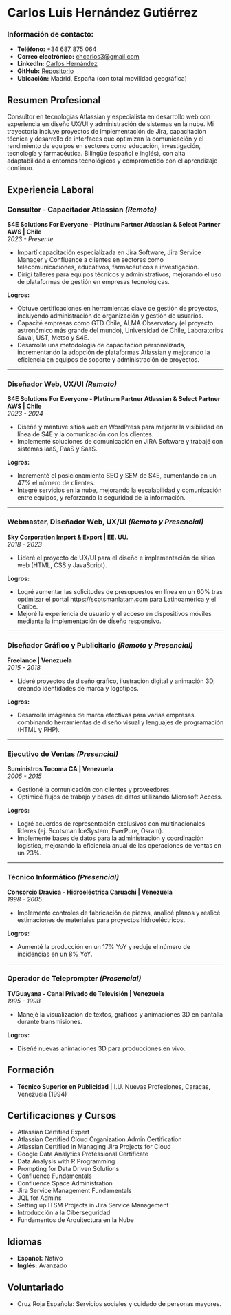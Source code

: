 
# Carlos Luis Hernández Gutiérrez

### Información de contacto:
- **Teléfono:** +34 687 875 064  
- **Correo electrónico:** chcarlos3@gmail.com  
- **LinkedIn:** [Carlos Hernández](https://linkedin.com/in/carloslhg)  
- **GitHub:** [Repositorio](https://carloslhg.github.io/Repositorio)  
- **Ubicación:** Madrid, España (con total movilidad geográfica)  

## Resumen Profesional
Consultor en tecnologías Atlassian y especialista en desarrollo web con experiencia en diseño UX/UI y administración de sistemas en la nube. Mi trayectoria incluye proyectos de implementación de Jira, capacitación técnica y desarrollo de interfaces que optimizan la comunicación y el rendimiento de equipos en sectores como educación, investigación, tecnología y farmacéutica. Bilingüe (español e inglés), con alta adaptabilidad a entornos tecnológicos y comprometido con el aprendizaje continuo.

## Experiencia Laboral

### **Consultor - Capacitador Atlassian** *(Remoto)*  
**S4E Solutions For Everyone - Platinum Partner Atlassian & Select Partner AWS | Chile**  
*2023 - Presente*  
- Impartí capacitación especializada en Jira Software, Jira Service Manager y Confluence a clientes en sectores como telecomunicaciones, educativos, farmacéuticos e investigación.  
- Dirigí talleres para equipos técnicos y administrativos, mejorando el uso de plataformas de gestión en empresas tecnológicas.  

**Logros:**  
- Obtuve certificaciones en herramientas clave de gestión de proyectos, incluyendo administración de organización y gestión de usuarios.  
- Capacité empresas como GTD Chile, ALMA Observatory (el proyecto astronómico más grande del mundo), Universidad de Chile, Laboratorios Saval, UST, Metso y S4E.  
- Desarrollé una metodología de capacitación personalizada, incrementando la adopción de plataformas Atlassian y mejorando la eficiencia en equipos de soporte y administración de proyectos.  

---

### **Diseñador Web, UX/UI** *(Remoto)*  
**S4E Solutions For Everyone - Platinum Partner Atlassian & Select Partner AWS | Chile**  
*2023 - 2024*  
- Diseñé y mantuve sitios web en WordPress para mejorar la visibilidad en línea de S4E y la comunicación con los clientes.  
- Implementé soluciones de comunicación en JIRA Software y trabajé con sistemas IaaS, PaaS y SaaS.  

**Logros:**  
- Incrementé el posicionamiento SEO y SEM de S4E, aumentando en un 47% el número de clientes.  
- Integré servicios en la nube, mejorando la escalabilidad y comunicación entre equipos, y reforzando la seguridad de la información.  

---

### **Webmaster, Diseñador Web, UX/UI** *(Remoto y Presencial)*  
**Sky Corporation Import & Export | EE. UU.**  
*2018 - 2023*  
- Lideré el proyecto de UX/UI para el diseño e implementación de sitios web (HTML, CSS y JavaScript).  

**Logros:**  
- Logré aumentar las solicitudes de presupuestos en línea en un 60% tras optimizar el portal https://scotsmanlatam.com para Latinoamérica y el Caribe.  
- Mejoré la experiencia de usuario y el acceso en dispositivos móviles mediante la implementación de diseño responsivo.  

---

### **Diseñador Gráfico y Publicitario** *(Remoto y Presencial)*  
**Freelance | Venezuela**  
*2015 - 2018*  
- Lideré proyectos de diseño gráfico, ilustración digital y animación 3D, creando identidades de marca y logotipos.  

**Logros:**  
- Desarrollé imágenes de marca efectivas para varias empresas combinando herramientas de diseño visual y lenguajes de programación (HTML y PHP).  

---

### **Ejecutivo de Ventas** *(Presencial)*  
**Suministros Tocoma CA | Venezuela**  
*2005 - 2015*  
- Gestioné la comunicación con clientes y proveedores.  
- Optimicé flujos de trabajo y bases de datos utilizando Microsoft Access.  

**Logros:**  
- Logré acuerdos de representación exclusivos con multinacionales líderes (ej. Scotsman IceSystem, EverPure, Osram).  
- Implementé bases de datos para la administración y coordinación logística, mejorando la eficiencia anual de las operaciones de ventas en un 23%.  

---

### **Técnico Informático** *(Presencial)*  
**Consorcio Dravica - Hidroeléctrica Caruachi | Venezuela**  
*1998 - 2005*  
- Implementé controles de fabricación de piezas, analicé planos y realicé estimaciones de materiales para proyectos hidroeléctricos.  

**Logros:**  
- Aumenté la producción en un 17% YoY y reduje el número de incidencias en un 8% YoY.  

---

### **Operador de Teleprompter** *(Presencial)*  
**TVGuayana - Canal Privado de Televisión | Venezuela**  
*1995 - 1998*  
- Manejé la visualización de textos, gráficos y animaciones 3D en pantalla durante transmisiones.  

**Logros:**  
- Diseñé nuevas animaciones 3D para producciones en vivo.  

## Formación
- **Técnico Superior en Publicidad** | I.U. Nuevas Profesiones, Caracas, Venezuela (1994)  

## Certificaciones y Cursos
- Atlassian Certified Expert  
- Atlassian Certified Cloud Organization Admin Certification  
- Atlassian Certified in Managing Jira Projects for Cloud  
- Google Data Analytics Professional Certificate  
- Data Analysis with R Programming  
- Prompting for Data Driven Solutions  
- Confluence Fundamentals  
- Confluence Space Administration  
- Jira Service Management Fundamentals  
- JQL for Admins  
- Setting up ITSM Projects in Jira Service Management  
- Introducción a la Ciberseguridad  
- Fundamentos de Arquitectura en la Nube  

## Idiomas
- **Español:** Nativo  
- **Inglés:** Avanzado  

## Voluntariado
- Cruz Roja Española: Servicios sociales y cuidado de personas mayores.  
